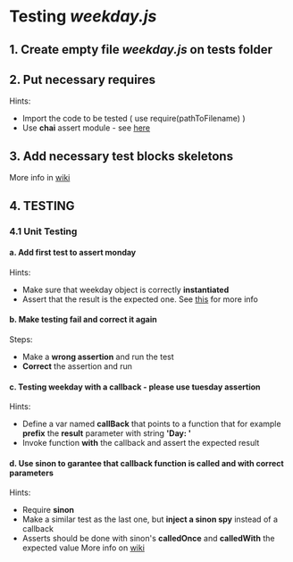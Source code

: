 
# Testing *weekday.js*

## 1. Create empty file *weekday.js* on tests folder

## 2. Put necessary requires 
Hints:
  * Import the code to be tested ( use require(pathToFilename) )
  * Use **chai** assert module - see [here](https://github.com/lpimenta-ptc/Js-unit-tests/wiki#chai---assert)

## 3. Add necessary test blocks skeletons 

More info in [wiki](https://github.com/lpimenta-ptc/Js-unit-tests/wiki/Mocha-Basic-Blocks) 

## 4. TESTING 

### 4.1 Unit Testing

#### a. Add first test to assert monday 
Hints:
  * Make sure that weekday object is correctly **instantiated**
  * Assert that the result is the expected one.  See [this](https://github.com/lpimenta-ptc/Js-unit-tests/wiki#chai---assert) for more info

#### b. Make testing fail and correct it again 
Steps:

  * Make a **wrong assertion** and run the test
  * **Correct** the assertion and run

#### c. Testing weekday with a callback - please use tuesday assertion
Hints:
  * Define a var named **callBack** that points to a function that for example **prefix** the **result** parameter with string **'Day: '**
  * Invoke function **with** the callback and assert the expected result

#### d. Use sinon to garantee that callback function is called and with correct parameters
Hints:
  * Require **sinon**
  * Make a similar test as the last one, but **inject a sinon spy** instead of a callback
  * Asserts should be done with sinon's **calledOnce** and **calledWith** the expected value
More info on [wiki](https://github.com/lpimenta-ptc/Js-unit-tests/wiki#sinon)

